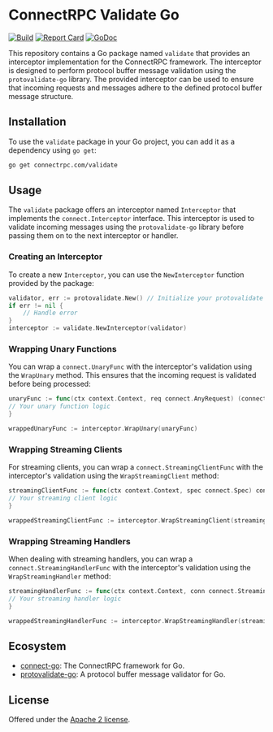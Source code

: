 # ConnectRPC Validate Go

[![Build](https://github.com/connectrpc/validate-go/actions/workflows/ci.yaml/badge.svg?branch=main)](https://github.com/connectrpc/validate-go/actions/workflows/ci.yaml)
[![Report Card](https://goreportcard.com/badge/connectrpc.com/validate)](https://goreportcard.com/report/connectrpc.com/validate)
[![GoDoc](https://pkg.go.dev/badge/connectrpc.com/validate.svg)](https://pkg.go.dev/connectrpc.com/validate)

This repository contains a Go package named `validate` that provides an
interceptor implementation for the ConnectRPC framework. The interceptor is
designed to perform protocol buffer message validation using
the `protovalidate-go` library. The provided interceptor can be used to ensure
that incoming requests and messages adhere to the defined protocol buffer
message structure.

## Installation

To use the `validate` package in your Go project, you can add it as a dependency
using `go get`:

```bash
go get connectrpc.com/validate
```

## Usage

The `validate` package offers an interceptor named `Interceptor` that implements
the `connect.Interceptor` interface. This interceptor is used to validate
incoming messages using the `protovalidate-go` library before passing them on to
the next interceptor or handler.

### Creating an Interceptor

To create a new `Interceptor`, you can use the `NewInterceptor` function
provided by the package:

```go
validator, err := protovalidate.New() // Initialize your protovalidate validator
if err != nil {
    // Handle error
}
interceptor := validate.NewInterceptor(validator)
```

### Wrapping Unary Functions

You can wrap a `connect.UnaryFunc` with the interceptor's validation using
the `WrapUnary` method. This ensures that the incoming request is validated
before being processed:

```go
unaryFunc := func(ctx context.Context, req connect.AnyRequest) (connect.AnyResponse, error) {
// Your unary function logic
}

wrappedUnaryFunc := interceptor.WrapUnary(unaryFunc)
```

### Wrapping Streaming Clients

For streaming clients, you can wrap a `connect.StreamingClientFunc` with the
interceptor's validation using the `WrapStreamingClient` method:

```go
streamingClientFunc := func(ctx context.Context, spec connect.Spec) connect.StreamingClientConn {
// Your streaming client logic
}

wrappedStreamingClientFunc := interceptor.WrapStreamingClient(streamingClientFunc)
```

### Wrapping Streaming Handlers

When dealing with streaming handlers, you can wrap
a `connect.StreamingHandlerFunc` with the interceptor's validation using
the `WrapStreamingHandler` method:

```go
streamingHandlerFunc := func(ctx context.Context, conn connect.StreamingHandlerConn) error {
// Your streaming handler logic
}

wrappedStreamingHandlerFunc := interceptor.WrapStreamingHandler(streamingHandlerFunc)
```

## Ecosystem

- [connect-go]: The ConnectRPC framework for Go.
- [protovalidate-go]: A protocol buffer message validator for Go.

## License

Offered under the [Apache 2 license](LICENSE).

[connect-go]: https://github.com/connectrpc/connect-go
[protovalidate-go]: https://github.com/bufbuild/protovalidate-go
